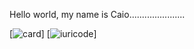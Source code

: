 Hello world, my name is Caio......................

[![card](https://github-readme-stats.vercel.app/api?username=Ratticaio&theme=radical&show_icons=true)]
[![iuricode](https://github-readme-stats.vercel.app/api/top-langs/?username=Ratticaio&hide=html&layout=compact&theme=radical)]
<!--
**Ratticaio/Ratticaio** is a ✨ _special_ ✨ repository because its `README.md` (this file) appears on your GitHub profile.

Here are some ideas to get you started:

- 🔭 I’m currently working on ...
- 🌱 I’m currently learning ...
- 👯 I’m looking to collaborate on ...
- 🤔 I’m looking for help with ...
- 💬 Ask me about ...
- 📫 How to reach me: ...
- 😄 Pronouns: ...
- ⚡ Fun fact: ...
-->
